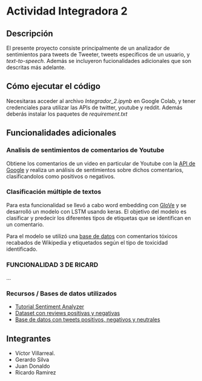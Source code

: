 # Actividad Integradora 2

## Descripción
El presente proyecto consiste principalmente de un analizador de sentimientos para tweets de Tweeter, tweets especificos de un usuario, y *text-to-speech*. Además se incluyeron fucionalidades adicionales que son descritas más adelante.

## Cómo ejecutar el código
Necesitaras acceder al archivo *Integrador_2.ipynb* en Google Colab, y tener credenciales para utilizar las APIs de twitter, youtube y reddit.
Además deberás instalar los paquetes de *requirement.txt*

## Funcionalidades adicionales


### Analisis de sentimientos de comentarios de Youtube
Obtiene los comentarios de un video en particular de Youtube con la [API de Google](https://console.cloud.google.com/marketplace/product/google/youtube.googleapis.com?q=search&referrer=search&project=sentiment-comments&supportedpurview=project) y realiza un análisis de sentimientos sobre dichos comentarios, clasificandolos como positivos o negativos.

### Clasificación múltiple de textos

Para esta funcionalidad se llevó a cabo word embedding con [GloVe](https://www.kaggle.com/danielwillgeorge/glove6b100dtxt?select=glove.6B.100d.txt) y se desarrolló un modelo con LSTM usando keras. El objetivo del modelo es clasificar y predecir los diferentes tipos de etiquetas que se identifican en un comentario. 

Para el modelo se utilizó una [base de datos](https://www.kaggle.com/c/jigsaw-toxic-comment-classification-challenge/overview) con comentarios tóxicos recabados de Wikipedia y etiquetados según el tipo de toxicidad identificado.

### FUNCIONALIDAD 3 DE RICARD
...

### Recursos / Bases de datos utilizados
 - [Tutorial Sentiment Analyzer](https://www.youtube.com/playlist?list=PLQVvvaa0QuDf2JswnfiGkliBInZnIC4HL)
- [Dataset con reviews positivas y negativas](https://pythonprogramming.net/static/downloads/short_reviews/)
- [Base de datos con tweets positivos, negativos y neutrales](https://www.kaggle.com/kazanova/sentiment140)

## Integrantes
  - Víctor Villarreal. 
  - Gerardo Silva
  - Juan Donaldo 
  - Ricardo Ramirez
